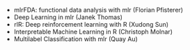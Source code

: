 - mlrFDA: functional data analysis with mlr (Florian Pfisterer)
- Deep Learning in mlr (Janek Thomas)
- rlR: Deep reinforcement learning with R (Xudong Sun)
- Interpretable Machine Learning in R (Christoph Molnar)
- Multilabel Classification with mlr (Quay Au)
